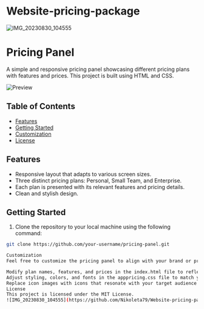 # Website-pricing-package
![IMG_20230830_104555](https://github.com/Nikoleta79/Website-pricing-package/assets/141028635/e01e3d98-7cc5-48d2-a9f2-724300f59b9d)

# Pricing Panel

A simple and responsive pricing panel showcasing different pricing plans with features and prices. This project is built using HTML and CSS.

![Preview](screenshot.png)

## Table of Contents

- [Features](#features)
- [Getting Started](#getting-started)
- [Customization](#customization)
- [License](#license)

## Features

- Responsive layout that adapts to various screen sizes.
- Three distinct pricing plans: Personal, Small Team, and Enterprise.
- Each plan is presented with its relevant features and pricing details.
- Clean and stylish design.

## Getting Started

1. Clone the repository to your local machine using the following command:

```bash
git clone https://github.com/your-username/pricing-panel.git

Customization
Feel free to customize the pricing panel to align with your brand or project requirements:

Modify plan names, features, and prices in the index.html file to reflect your subscription offerings.
Adjust styling, colors, and fonts in the apppricing.css file to match your branding guidelines.
Replace icon images with icons that resonate with your target audience.
License
This project is licensed under the MIT License.
![IMG_20230830_104555](https://github.com/Nikoleta79/Website-pricing-package/assets/141028635/b00b2a21-bad2-4567-b1a9-8cab9d14f09d)

